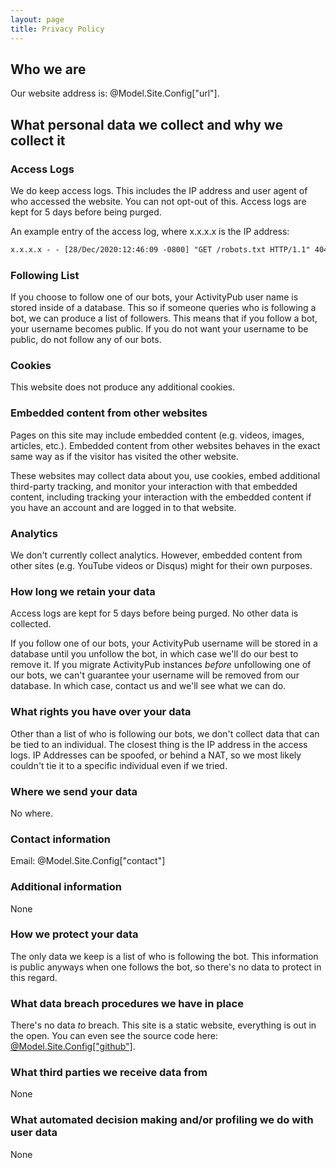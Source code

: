```yaml
---
layout: page
title: Privacy Policy
---
```


## Who we are

Our website address is: @Model.Site.Config["url"].

## What personal data we collect and why we collect it

### Access Logs

We do keep access logs.  This includes the IP address and user agent of who accessed the website.  You can not opt-out of this.  Access logs are kept for 5 days before being purged.

An example entry of the access log, where x.x.x.x is the IP address:

```txt
x.x.x.x - - [28/Dec/2020:12:46:09 -0800] "GET /robots.txt HTTP/1.1" 404 4394 "-" "Mozilla/5.0 (Windows NT 10.0; Win64; x64; rv:84.0) Gecko/20100101 Firefox/84.0"
```

### Following List

If you choose to follow one of our bots, your ActivityPub user name is stored inside of a database.  This so if someone queries who is following a bot, we can produce a list of followers.  This means that if you follow a bot, your username becomes public.  If you do not want your username to be public, do not follow any of our bots.

### Cookies

This website does not produce any additional cookies.

### Embedded content from other websites

Pages on this site may include embedded content (e.g. videos, images, articles, etc.). Embedded content from other websites behaves in the exact same way as if the visitor has visited the other website.

These websites may collect data about you, use cookies, embed additional third-party tracking, and monitor your interaction with that embedded content, including tracking your interaction with the embedded content if you have an account and are logged in to that website.

### Analytics

We don't currently collect analytics.  However, embedded content from other sites (e.g. YouTube videos or Disqus) might for their own purposes.

### How long we retain your data

Access logs are kept for 5 days before being purged.  No other data is collected.

If you follow one of our bots, your ActivityPub username will be stored in a database until you unfollow the bot, in which case we'll do our best to remove it.  If you migrate ActivityPub instances _before_ unfollowing one of our bots, we can't guarantee your username will be removed from our database.  In which case, contact us and we'll see what we can do.

### What rights you have over your data

Other than a list of who is following our bots, we don't collect data that can be tied to an individual.  The closest thing is the IP address in the access logs.  IP Addresses can be spoofed, or behind a NAT, so we most likely couldn't tie it to a specific individual even if we tried.

### Where we send your data

No where.

### Contact information

Email: @Model.Site.Config["contact"]

### Additional information

None

### How we protect your data

The only data we keep is a list of who is following the bot.  This information is public anyways when one follows the bot, so there's no data to protect in this regard.

### What data breach procedures we have in place

There's no data _to_ breach.  This site is a static website, everything is out in the open.  You can even see the source code here: [@Model.Site.Config["github"]](@Model.Site.Config["github"]).

### What third parties we receive data from

None

### What automated decision making and/or profiling we do with user data

None
